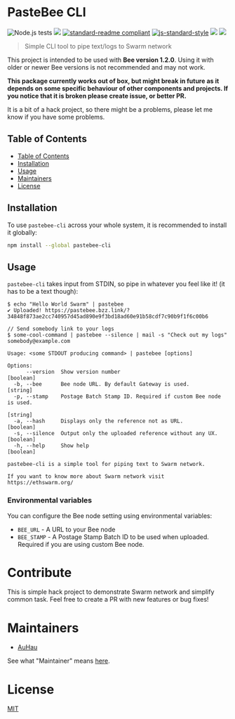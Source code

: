 # PasteBee CLI

![Node.js tests](https://github.com/auhau/pastebee-cli/workflows/Node.js%20tests/badge.svg?branch=master)
[![](https://img.shields.io/badge/made%20by-Swarm-blue.svg?style=flat-square)](https://swarm.ethereum.org/)
[![standard-readme compliant](https://img.shields.io/badge/standard--readme-OK-brightgreen.svg?style=flat-square)](https://github.com/RichardLitt/standard-readme)
[![js-standard-style](https://img.shields.io/badge/code%20style-standard-brightgreen.svg?style=flat-square)](https://github.com/feross/standard)
![](https://img.shields.io/badge/npm-%3E%3D6.0.0-orange.svg?style=flat-square)
![](https://img.shields.io/badge/Node.js-%3E%3D12.0.0-orange.svg?style=flat-square)

> Simple CLI tool to pipe text/logs to Swarm network

This project is intended to be used with **Bee version 1.2.0**. Using it with older or newer Bee versions is not recommended and may not work.

**This package currently works out of box, but might break in future as it depends on some specific behaviour of other components and projects. If you notice that it is broken please create issue, or better PR.**

It is a bit of a hack project, so there might be a problems, please let me know if you have some problems.

## Table of Contents

* [Table of Contents](#table-of-contents)
* [Installation](#installation)
* [Usage](#usage)
* [Maintainers](#maintainers)
* [License](#license)


## Installation

To use `pastebee-cli` across your whole system, it is recommended to install it globally:

```sh
npm install --global pastebee-cli
```

## Usage

`pastebee-cli` takes input from STDIN, so pipe in whatever you feel like it! (it has to be a text though):

```shell
$ echo "Hello World Swarm" | pastebee
✔ Uploaded! https://pastebee.bzz.link/?34848f873ae2cc740957d45ad890e9f3bd18ad60e91b58cdf7c90b9f1f6c00b6

// Send somebody link to your logs
$ some-cool-command | pastebee --silence | mail -s "Check out my logs" somebody@example.com
```

```
Usage: <some STDOUT producing command> | pastebee [options]

Options:
      --version  Show version number                                   [boolean]
  -b, --bee      Bee node URL. By default Gateway is used.              [string]
  -p, --stamp    Postage Batch Stamp ID. Required if custom Bee node is used.
                                                                        [string]
  -a, --hash     Displays only the reference not as URL.               [boolean]
  -s, --silence  Output only the uploaded reference without any UX.    [boolean]
  -h, --help     Show help                                             [boolean]

pastebee-cli is a simple tool for piping text to Swarm network.

If you want to know more about Swarm network visit https://ethswarm.org/
```


### Environmental variables

You can configure the Bee node setting using environmental variables:

 - `BEE_URL` - A URL to your Bee node
 - `BEE_STAMP` - A Postage Stamp Batch ID to be used when uploaded. Required if you are using custom Bee node.

# Contribute

This is simple hack project to demonstrate Swarm network and simplify common task. Feel free to create a PR with new features or bug fixes! 

# Maintainers

- [AuHau](https://github.com/AuHau)

See what "Maintainer" means [here](https://github.com/ethersphere/repo-maintainer).

# License

[MIT](./LICENSE)
